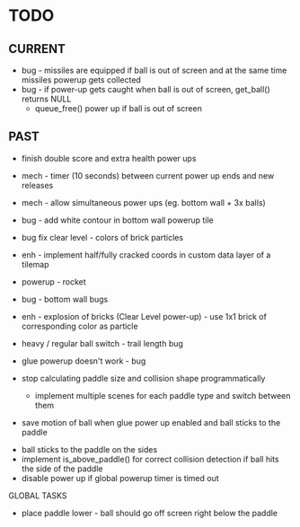 TODO
====

CURRENT
-------


- bug - missiles are equipped if ball is out of screen and at the same time missiles powerup gets collected
- bug - if power-up gets caught when ball is out of screen, get_ball() returns NULL
  + queue_free() power up if ball is out of screen

PAST
----
+ finish double score and extra health power ups
+ mech - timer (10 seconds) between current power up ends and new releases

+ mech - allow simultaneous power ups (eg. bottom wall + 3x balls)

+ bug - add white contour in bottom wall powerup tile
+ bug fix clear level - colors of brick particles
+ enh - implement half/fully cracked coords in custom data layer of a tilemap
+ powerup - rocket
+ bug - bottom wall bugs

+ enh - explosion of bricks (Clear Level power-up) - use 1x1 brick of corresponding color as particle


+ heavy / regular ball switch - trail length bug
+ glue powerup doesn't work - bug

+ stop calculating paddle size and collision shape programmatically
	+ implement multiple scenes for each paddle type and switch between them
- save motion of ball when glue power up enabled and ball sticks to the paddle
+ ball sticks to the paddle on the sides
+ implement is_above_paddle() for correct collision detection if ball hits the side of the paddle
+ disable power up if global powerup timer is timed out

GLOBAL TASKS
- place paddle lower - ball should go off screen right below the paddle
